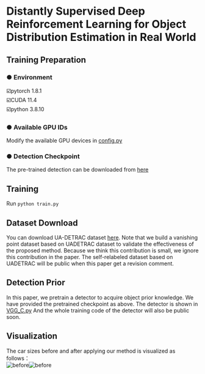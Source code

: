 # Distantly Supervised Deep Reinforcement Learning for Object Distribution Estimation in Real World
## Training Preparation
### ● Environment
☑️pytorch 1.8.1  
☑️CUDA 11.4  
☑️python 3.8.10  

### ● Available GPU IDs
Modify the available GPU devices in [config.py](config.py)


### ● Detection Checkpoint
The pre-trained detection can be downloaded from [here](https://drive.google.com/file/d/1v2JMlqzPjE706zPHKTq5485GH1wJArZN/view?usp=drive_link)

## Training
Run ```python train.py```

## Dataset Download

You can download UA-DETRAC dataset [here](https://universe.roboflow.com/cs474-ug2-vehicle-detection/ua-detrac-rvwkg/dataset/2). 
Note that we build a vanishing point dataset based on UADETRAC dataset to validate the effectiveness of the proposed method. 
Because we think this contribution is small, we ignore this contribution in the paper.
The self-relabeled dataset based on UADETRAC will be public when this paper get a revision comment.


## Detection Prior
In this paper, we pretrain a detector to acquire object prior knowledge. We have provided the pretrained checkpoint as above. The detector is shown in [VGG_C.py](VGG_C.py) And the whole training code of the detector will also be public soon.

## Visualization
The car sizes before and after applying our method is visualized as follows：  
![before](vis_results/plot_34_1.jpg)![before](vis_results/plot_34_2.jpg)
